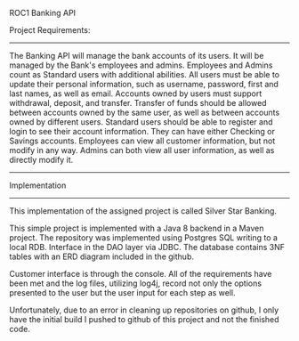 ROC1 Banking API 

Project Requirements:
______________________________________________________________________________________________________________
The Banking API will manage the bank accounts of its users. It will be managed by the Bank's employees and admins. Employees and Admins count as Standard users with additional abilities. All users must be able to update their personal information, such as username, password, first and last names, as well as email. Accounts owned by users must support withdrawal, deposit, and transfer. Transfer of funds should be allowed between accounts owned by the same user, as well as between accounts owned by different users. Standard users should be able to register and login to see their account information. They can have either Checking or Savings accounts. Employees can view all customer information, but not modify in any way. Admins can both view all user information, as well as directly modify it.
______________________________________________________________________________________________________________



Implementation
______________________________________________________________________________________________________________
This implementation of the assigned project is called Silver Star Banking. 

This simple project is implemented with a Java 8 backend in a Maven project. The repository was implemented using Postgres SQL writing to a local RDB. Interface in the DAO layer via JDBC. The database contains 3NF tables with an ERD diagram included in the github. 

Customer interface is through the console. All of the requirements have been met and the log files, utilizing log4j, record not only the options presented to the user but the user input for each step as well. 

Unfortunately, due to an error in cleaning up repositories on github, I only have the initial build I pushed to github of this project and not the finished code.